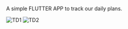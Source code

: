 A simple FLUTTER APP to track our daily plans.

![TD1](https://user-images.githubusercontent.com/86499358/124580405-b5ede380-de6d-11eb-88a8-238be85d8993.PNG)         ![TD2](https://user-images.githubusercontent.com/86499358/124580408-b71f1080-de6d-11eb-914e-fc14256767f5.PNG)

